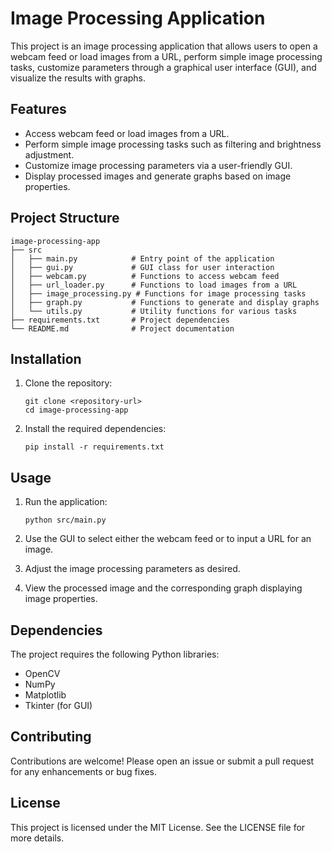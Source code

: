 # Image Processing Application

This project is an image processing application that allows users to open a webcam feed or load images from a URL, perform simple image processing tasks, customize parameters through a graphical user interface (GUI), and visualize the results with graphs.

## Features

- Access webcam feed or load images from a URL.
- Perform simple image processing tasks such as filtering and brightness adjustment.
- Customize image processing parameters via a user-friendly GUI.
- Display processed images and generate graphs based on image properties.

## Project Structure

```
image-processing-app
├── src
│   ├── main.py            # Entry point of the application
│   ├── gui.py             # GUI class for user interaction
│   ├── webcam.py          # Functions to access webcam feed
│   ├── url_loader.py      # Functions to load images from a URL
│   ├── image_processing.py # Functions for image processing tasks
│   ├── graph.py           # Functions to generate and display graphs
│   └── utils.py           # Utility functions for various tasks
├── requirements.txt       # Project dependencies
└── README.md              # Project documentation
```

## Installation

1. Clone the repository:
   ```
   git clone <repository-url>
   cd image-processing-app
   ```

2. Install the required dependencies:
   ```
   pip install -r requirements.txt
   ```

## Usage

1. Run the application:
   ```
   python src/main.py
   ```

2. Use the GUI to select either the webcam feed or to input a URL for an image.

3. Adjust the image processing parameters as desired.

4. View the processed image and the corresponding graph displaying image properties.

## Dependencies

The project requires the following Python libraries:
- OpenCV
- NumPy
- Matplotlib
- Tkinter (for GUI)

## Contributing

Contributions are welcome! Please open an issue or submit a pull request for any enhancements or bug fixes.

## License

This project is licensed under the MIT License. See the LICENSE file for more details.